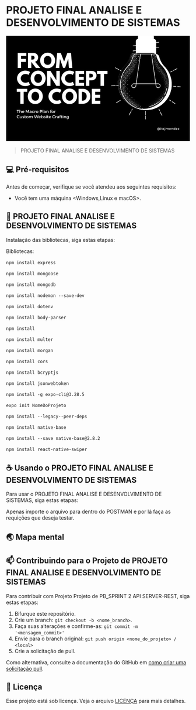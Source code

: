 # PROJETO FINAL ANALISE E DESENVOLVIMENTO DE SISTEMAS

<img src="imagem.png" alt="Exemplo imagem">

> PROJETO FINAL ANALISE E DESENVOLVIMENTO DE SISTEMAS

## 💻 Pré-requisitos

Antes de começar, verifique se você atendeu aos seguintes requisitos:

* Você tem uma máquina <Windows,Linux e macOS>.

## 🚀 PROJETO FINAL ANALISE E DESENVOLVIMENTO DE SISTEMAS

Instalação das bibliotecas, siga estas etapas:

Bibliotecas:
```
npm install express
```
```
npm install mongoose
```
```
npm install mongodb
```
```
npm install nodemon --save-dev
```
```
npm install dotenv
```
```
npm install body-parser
```
```
npm install
```
```
npm install multer
```
```
npm install morgan
```
```
npm install cors
```
```
npm install bcryptjs
```
```
npm install jsonwebtoken
```
```
npm install -g expo-cli@3.28.5
```
```
expo init NomeDoProjeto
```
```
npm install --legacy--peer-deps
```
```
npm install native-base
```
```
npm install --save native-base@2.8.2
```
```
npm install react-native-swiper
```




## ☕ Usando o PROJETO FINAL ANALISE E DESENVOLVIMENTO DE SISTEMAS

Para usar o PROJETO FINAL ANALISE E DESENVOLVIMENTO DE SISTEMAS, siga estas etapas:

Apenas importe o arquivo para dentro do POSTMAN e por lá faça as requições que deseja testar.


## 🌏 Mapa mental









## 📫 Contribuindo para o Projeto de PROJETO FINAL ANALISE E DESENVOLVIMENTO DE SISTEMAS

Para contribuir com Projeto Projeto de PB_SPRINT 2 API SERVER-REST, siga estas etapas:

1. Bifurque este repositório.
2. Crie um branch: `git checkout -b <nome_branch>`.
3. Faça suas alterações e confirme-as: `git commit -m '<mensagem_commit>'`
4. Envie para o branch original: `git push origin <nome_do_projeto> / <local>`
5. Crie a solicitação de pull.

Como alternativa, consulte a documentação do GitHub em [como criar uma solicitação pull](https://help.github.com/en/github/collaborating-with-issues-and-pull-requests/creating-a-pull-request).

## 📝 Licença

Esse projeto está sob licença. Veja o arquivo [LICENÇA](LICENSE.md) para mais detalhes.
